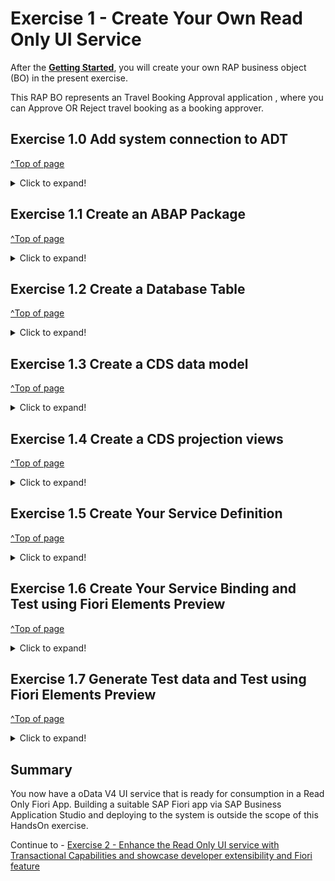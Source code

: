 # Exercise 1 - Create Your Own Read Only UI Service

After the **[Getting Started](../ex0/README.md)**, you will create your own RAP business object (BO) in the present exercise.

This RAP BO represents an Travel Booking Approval application , where you can Approve OR Reject travel booking as a booking approver.

## Exercise 1.0 Add system connection to ADT
[^Top of page](#)

<details>
  <summary>Click to expand!</summary>
    
1.	Open ABAP Developer Tools
2.	Add ABAP perspective to the IDE - Click on **Search** icon on the toolbar and type **ABAP** and select the entry **ABAP** under the perspectives
   
    ![](images/AD164_E1_0_Step1.png)

3.	Select the ABAP Perspective to have the set of views related to ABAP development configured in the IDE
4.	Click on the option **Create an ABAP Project** ( if this is the first system that is being connected in the ADT workspace ). If connections to other systems already exist in the project explorer, right-click in the **Project Explorer** view and select option **New** -> **ABAP Project** to get the **New ABAP Project** wizard to add the project ( system ) to the workspace.
    ![](images/AD164_E1_0_Step2.png)
   
5.	In the **New ABAP Project** wizard, click on **New system connection** hyperlink
    ![](images/AD164_E1_0_Step3.png)
   
6.	Enter the following details in the **New ABAP Project Wizard** and click **Next**
     - **System ID** : **HE4**
     - **Connection Type** : Choose **Custom Application Server** from the drop down menu
     - **Application Server** : **s4hana1.tdc.sap.com**
     - **Instance Number** : **00**
     - Uncheck option "Activate Secure Network Communication (SNC) as show in the screenshot below
    ![](images/AD164_E1_0_Step4.png)
   
7.	In following step, enter the details given below and click **Next**
     - **Client** : **400*
     - Enter the user credentials as supplied by the speaker during the session
    ![](images/AD164_E1_0_Step5.png)
   
8.	In following step, enter the details given below and click **Finish**
     - **Project Name** : **HE4_400_AD164_EN**
    ![](images/AD164_E1_0_Step6.png)

9.	A project with the name **HE4_400_AD164_EN** will now be available under the Project Explorer representing an active connection to the backend system
    ![](images/AD164_E1_0_Step7.png)
   
</details>

## Exercise 1.1 Create an ABAP Package
[^Top of page](#)

 <details>
  <summary>Click to expand!</summary>
  
0.[OPTIONAL]: Add **ZAD164** to **Favorite Packages** via right-click on the favourite packages and select **Add Package..** from the context menu.
   ![](images/AD164_E1_1_Step0_0.png)
    In the pop up for **Select an ABAP Package**, type ZAD164 as the search term and choose the entry **ZAD164** under the **Matching items:** window and click on **OK**.
   ![](images/AD164_E1_1_Step0_1.png) 
   
2.	Right-click on the package **ZD164** ( if the Optional step 0 was performed ), Else Right-click on the System **HE4_400_AD164_EN** listed in the project explorer and select **New > ABAP Package** from the context menu. 
   ![](images/AD164_E1_1_Step1.png)
  	
3.	Maintain the information provided below and click **Next >**.  
    - Name: **`ZAD164_TRAVEL_XXX`**
    - Description: `Travel Approval App XXX`
    - Check ** `Add to favorite packages` **
    - Ensure that **Superpackage:** has value **ZAD164** 
    ![](images/AD164_E1_1_Step2_1.png) 
    - Select TR `HE4K917646` from option **Choose from requests in which i am involved** OR choose option **Enter a request number** and  provide a transport request number `HE4K917646`
     ![](images/AD164_E1_1_Step2_2.png)
     ![](images/AD164_E1_1_Step2_3.png)

 Note to Speakers : Tasks for the participants have to be created in the TR HE4K917646 to ensure that option "Choose from requests in which i am involved" is usable by participants.

4.	Click **Finish** to finish creation of the package and add the package to favorite pacakges list.
   You should now see your new package in your Project Explorer.
     ![](images/AD164_E1_1_Final.png) 
  
</details>


## Exercise 1.2 Create a Database Table
[^Top of page](#)

<details>
  <summary>Click to expand!</summary>
 
Create a database table ![table](images/adt_tabl.png) to store the _TravelBooking_ data.   
A TravelBooking entity defines general data, such as the agency, customer, begin and end date of the travel, total price with the currency, description of the travel and overall status denoting the approval status 

   1. Right-click on your ABAP package **`ZAD164_TRAVEL_###`** and select **New** > **Other ABAP Repository Object** from the context menu.
    ![](images/AD164_E1_2_1.png)
    
   2. Search for **Database Table**, select it, and click **Next >**.
    ![](images/AD164_E1_2_2.png)

   3. Maintain the required information (`###` is your group ID) and click **Next >**.
      - Name: **`ZAD164TRAVEL_###`**  
      - Description: _**`Persistence for Travel Booking ###`**_                  
    ![](images/AD164_E1_2_3.png)

   4. Select your transport request, and click **Finish** to create the database table.
    ![](images/AD164_E1_2_4.png)

   5. Replace the default code with the code snippet provided below and replace all occurences of the placeholder **`###`** with your group ID using the **Replace All** function (**Ctrl+F**).    
 
      **Hint**: Hover over the code snippet and choose the _Copy raw contents_ icon <img src="images/CopyRawContents.png" alt="" width="30px"> appearing in the upper-right corner to copy it. Ensure to replace all occurences of XXX with your user group number
         
  <pre lang="ABAP">
  @EndUserText.label : 'Persistence for Travel Booking XXX'
  @AbapCatalog.enhancement.category : #NOT_EXTENSIBLE
  @AbapCatalog.tableCategory : #TRANSPARENT
  @AbapCatalog.deliveryClass : #A
  @AbapCatalog.dataMaintenance : #RESTRICTED
  define table zad164travel_XXX {
    key client            : abap.clnt not null;
    key travel_uuid       : sysuuid_x16 not null;
    travel_id             : zad164_travel_id not null;
    agency_id             : zad164_agency_id not null;
    customer_id           : zad164_customer_id not null;
    begin_date            : zad164_begin_date;
    end_date              : zad164_end_date;
    @Semantics.amount.currencyCode : 'zad164travel_000.currency_code'
    booking_fee           : zad164_booking_fee;
    @Semantics.amount.currencyCode : 'zad164travel_000.currency_code'
    total_price           : zad164_total_price;
    currency_code         : zad164_currency_code;
    description           : zad164_description;
    overall_status        : zad164_overall_status;
    local_created_by      : abp_creation_user;
    local_created_at      : abp_creation_tstmpl;
    local_last_changed_by : abp_locinst_lastchange_user;
    local_last_changed_at : abp_locinst_lastchange_tstmpl;
    last_changed_at       : abp_lastchange_tstmpl;
  
  }
  </pre>
       
   6. Save ![save icon](images/adt_save.png) and activate ![activate icon](images/adt_activate.png) the changes.
</details>

## Exercise 1.3 Create a CDS data model
[^Top of page](#)

 <details>
  <summary>Click to expand!</summary>
  
  1.	Right-click on the data base table  **`ZAD164TRAVEL_XXX`** and select **New Data Definition** from the context menu.
     ![](images/AD164_E1_3_1.png)

  2. Maintain the information provided below and click **Next**.

   - Name: **`ZAD164_R_TRAVEL_XXX`**
   - Description: _**`Data model for Travel App XXX`**_ .   
     ![](images/AD164_E1_3_2.png)
    
  3.Select your transport request and click **Next**.
     ![](images/AD164_E1_3_3.png)
    
  4. Select **Define Root View Entity** from the list of templates and click on **Finish**
     ![](images/AD164_E1_3_4.png)

  5. A CDS entity with the following data definition should get generated
     ![](images/AD164_E1_3_5.png)
     
  6. Replace the default source code with following code snippet:
   
   **Hint**: Hover over the code snippet and choose the _Copy raw contents_ icon <img src="images/CopyRawContents.png" alt="" width="30px"> appearing in the upper-right corner to copy it. Ensure to replace all occurences of XXX with your user group number
     
   <pre lang="ABAP">
       @AccessControl.authorizationCheck: #NOT_REQUIRED
       @EndUserText.label: 'Data model for Travel App XXX'
       define root view entity zad164_r_travel_XXX 
         as select from zad164travel_000 as travel_XXX
         
         association [0..1] to zad164_r_agency             as _Agency         on $projection.AgencyId = _Agency.AgencyId
         association [0..1] to zad164_r_customer           as _Customer       on $projection.CustomerId = _Customer.CustomerID
         association [1..1] to zad164_r_overall_status_vh  as _OverallStatus  on $projection.OverallStatus = _OverallStatus.OverallStatus
         association [0..1] to I_Currency                  as _Currency       on $projection.CurrencyCode = _Currency.Currency
       {
         key travel_uuid as TravelUuid,
         travel_id             as TravelId,
         agency_id             as AgencyId,
         customer_id           as CustomerId,
         begin_date            as BeginDate,
         end_date              as EndDate,
         @Semantics.amount.currencyCode: 'CurrencyCode'
         booking_fee           as BookingFee,
         @Semantics.amount.currencyCode: 'CurrencyCode'
         total_price           as TotalPrice,
         currency_code         as CurrencyCode,
         description           as Description,
         overall_status        as OverallStatus,
         @Semantics.user.createdBy: true
         local_created_by      as LocalCreatedBy,
         @Semantics.systemDateTime.createdAt: true
         local_created_at      as LocalCreatedAt,
         @Semantics.user.lastChangedBy: true
         local_last_changed_by as LocalLastChangedBy,
         @Semantics.systemDateTime.localInstanceLastChangedAt: true
         local_last_changed_at as LocalLastChangedAt,
       
         @Semantics.systemDateTime.lastChangedAt: true
         last_changed_at       as LastChangedAt,
         
         /* Associations */
         _Agency,
         _Customer,
         _OverallStatus,
         _Currency
         
       }

    </pre>
     
   7.	Save and activate the object.
   8.	Define Access Control for the above CDS Root view - Right-click on the CDS root entity  **`ZAD164_R_TRAVEL_XXX`** and select **New Access Control** from the context menu.
      
   ![](images/AD164_E1_3_6_0.png)
     	
   9. Maintain the information provided below and click **Next**.

   - Name: **`ZAD164_R_TRAVEL_XXX`**
   - Description: **`Access Control for ZAD164_R_TRAVEL_XXX`** .   
     ![](images/AD164_E1_3_6.png)

  10. Select your transport request and click **Finish**.
    ![](images/AD164_E1_3_7.png)

  11. An access control for the CDS entity with the following access control definition should get generated
     ![](images/AD164_E1_3_8.png)

  12. Replace the default source code with following code snippet:
   
   **Hint**: Hover over the code snippet and choose the _Copy raw contents_ icon <img src="images/CopyRawContents.png" alt="" width="30px"> appearing in the upper-right corner to copy it. Ensure to replace all occurences of XXX with your user group number

     
   <pre lang="ABAP">
     @EndUserText.label: 'Access Control for ZAD164_R_TRAVEL_XXX'
     @MappingRole: true
     define role ZAD164_R_TRAVEL_XXX {
       grant
         select
           on
             zad164_r_travel_000
               where
                 1 = 1;
                 
      }
     
    </pre>
     
   13.	Save and activate the object.
      
 </details>
 
## Exercise 1.4 Create a CDS projection views
[^Top of page](#)

 <details>
  <summary>Click to expand!</summary>
  
  1.	Right-click on the CDS root entity  **`ZAD164_R_TRAVEL_XXX`** and select **New Data Definition** from the context menu.
    ![](images/AD164_E1_4_1.png)

  2. Maintain the information provided below and click **Next**.

   - Name: **`ZAD164_C_TRAVEL_XXX`**
   - Description: **`Projection for Travel App XXX`** .   
    ![](images/AD164_E1_4_2.png)
    
  3.Select your transport request and click **Next**.
    ![](images/AD164_E1_4_3.png)
    
  4. Select **Define Projection View** from the list of templates and click on **Finish**
    ![](images/AD164_E1_4_4.png)

  5. A CDS projection entity with the following data definition should get generated
    ![](images/AD164_E1_4_5.png)
     
  6. Replace the default source code with following code snippet:
   
   **Hint**: Hover over the code snippet and choose the _Copy raw contents_ icon <img src="images/CopyRawContents.png" alt="" width="30px"> appearing in the upper-right corner to copy it. Ensure to replace all occurences of XXX with your user group number

     
   <pre lang="ABAP">
     @EndUserText.label: 'Travel Projection View'
     @AccessControl.authorizationCheck: #CHECK
     
     @Metadata.allowExtensions: true
     @Search.searchable: true
     @ObjectModel.semanticKey: ['TravelID']
     define root view entity zad164_c_travel_XXX 
       provider contract transactional_query
       as projection on zad164_r_travel_XXX
     {
       key TravelUuid,
           
           @Search.defaultSearchElement: true
           TravelId,
     
           @Search.defaultSearchElement: true
           @ObjectModel.text.element: ['AgencyName']
           AgencyId,
           _Agency.Name              as AgencyName,
     
     
           @Search.defaultSearchElement: true
           @ObjectModel.text.element: ['CustomerName']
           CustomerId,
           _Customer.LastName        as CustomerName,
     
           BeginDate,
           EndDate,
     
           BookingFee,
           TotalPrice,
           CurrencyCode,
     
           Description,
     
           @ObjectModel.text.element: ['OverallStatusText']
           OverallStatus,
           _OverallStatus._Text.Text as OverallStatusText : localized,
     
           LocalLastChangedAt,
     
           _Agency,
           _Currency,
           _Customer,
           _OverallStatus
     }

    </pre>
     
   7.	Save and activate the object.
   8.	Define Access Control for the above projection CDS Root view by right-click on the CDS root entity  **`ZAD164_C_TRAVEL_XXX`** and select **New Access Control** from the context menu.
    ![](images/AD164_E1_4_6_0.png)
   9. Maintain the information provided below and click **Next**.

   - Name: **`ZAD164_C_TRAVEL_XXX`**
   - Description: **`Access Control for ZAD164_C_TRAVEL_XXX`** .   
    ![](images/AD164_E1_4_6.png)

  10. Select your transport request and click **Next**.
    ![](images/AD164_E1_4_7.png)

  11. An access control for the CDS projection entity with the following access control definition should get generated
     ![](images/AD164_E1_4_8.png)

  12. Replace the default source code with following code snippet:
   
   **Hint**: Hover over the code snippet and choose the _Copy raw contents_ icon <img src="images/CopyRawContents.png" alt="" width="30px"> appearing in the upper-right corner to copy it. Ensure to replace all occurences of XXX with your user group number

     
   <pre lang="ABAP">
     @EndUserText.label: 'Access Control for ZAD164_C_TRAVEL_000'
     @MappingRole: true
     define role ZAD164_C_TRAVEL_000 {
       grant
         select
           on
             ZAD164_C_TRAVEL_000
               where
                 inheriting conditions from entity ZAD164_R_Travel_000;
     }
     
    </pre>
     
   13.	Save and activate the object.
   14.	Right-click on the CDS root entity  **`ZAD164_C_TRAVEL_XXX`** and select **New Metadata Extension** from the context menu.    
    ![](images/AD164_E1_4_9.png)

   15. Maintain the information provided below and click **Next**.

       - Name: **`ZAD164_C_TRAVEL_XXX`**
       - Description: **`Metadata Extension for ZAD164_C_TRAVEL_XXX`** .   
    ![](images/AD164_E1_4_10.png)

   16. Select your transport request and click **Finish**.
    ![](images/AD164_E1_4_11.png)

   17. A metadata extension for the CDS projection entity with the following metadata definition should get generated
     ![](images/AD164_E1_4_12.png)

   18. Replace the default source code with following code snippet:
   
   **Hint**: Hover over the code snippet and choose the _Copy raw contents_ icon <img src="images/CopyRawContents.png" alt="" width="30px"> appearing in the upper-right corner to copy it. Ensure to replace all occurences of XXX with your user group number

     
   <pre lang="ABAP">
     @Metadata.layer: #CORE

     @UI: { headerInfo: { typeName: 'Travel',
                          typeNamePlural: 'Travels',
                          title: { type: #STANDARD, value: 'TravelID' } },
            presentationVariant: [{ sortOrder: [{ by: 'BeginDate', direction: #DESC }
                                               ], 
                                    visualizations: [{type: #AS_LINEITEM}]  }] }
     
     annotate entity zad164_c_travel_XXX with
     {
       @UI.facet: [{ type: #IDENTIFICATION_REFERENCE }]
       @UI.hidden: true
       TravelUuid;
     
       @UI: { lineItem:       [{ position: 10 }],
              identification: [{ position: 10 }],
              selectionField: [{ position: 10 }]}
       TravelId;
     
       @UI: { lineItem:       [{ position: 20 }],
              identification: [{ position: 20 }],
              selectionField: [{ position: 20 }]}
       @Consumption.valueHelpDefinition: [{ entity : {name: 'zad164_r_agency_std_vh', element: 'AgencyID' }}]
       AgencyId;
     
       @UI: { lineItem:       [{ position: 40 }],
              identification: [{ position: 40 }],
              selectionField: [{ position: 40 }]}
       @Consumption.valueHelpDefinition: [{entity: {name: 'zad164_r_customer_stdvh', element: 'CustomerID' }}]
       CustomerId;
     
       @UI: { lineItem:       [{ position: 50 }],
              identification: [{ position: 50 }]}
       BeginDate;
     
       @UI: { lineItem:       [{ position: 60 }],
              identification: [{ position: 60 }]}
       EndDate;
     
       @UI: { lineItem:       [{ position: 70 }],
              identification: [{ position: 70 }]}
       BookingFee;
     
       @UI: { lineItem:       [{ position: 80 }],
              identification: [{ position: 80 }]}
       TotalPrice;
     
       @Consumption.valueHelpDefinition: [{entity: {name: 'I_CurrencyStdVH', element: 'Currency' }}]
       CurrencyCode;
     
       @UI: { lineItem:       [{ position: 90 }],
              identification: [{ position: 90 }]}
       Description;
     
       @UI: { lineItem:       [{ position: 100 },
                               { type: #FOR_ACTION, dataAction: 'acceptTravel', label: 'Accept Travel', position: 10 },
                               { type: #FOR_ACTION, dataAction: 'rejectTravel', label: 'Reject Travel', position: 20 }],
              identification: [{ position: 100 }],
              selectionField: [{ position: 100 }],
              textArrangement: #TEXT_ONLY }
       @Consumption.valueHelpDefinition: [{ entity: {name: 'zad164_r_overall_status_vh', element: 'OverallStatus' }}]
       OverallStatus;
     
       @UI.hidden: true
       OverallStatusText;
     
       @UI.hidden: true
       LocalLastChangedAt;
     
     }
   </pre>
     
   19.	Save and activate the object.
       
 </details>
 
## Exercise 1.5 Create Your Service Definition
[^Top of page](#)

 <details>
  <summary>Click to expand!</summary>
     
   1. Right click on projection view **`ZAD164_C_TRAVEL_XXX`** and select create **New Service Definition** from the context menu.
      ![](images/AD164_E1_5_1.png)
     
   2. Maintain the information provided below and click **Next**
      - Name: **`ZAD164_SD_TRAVEL_XXX`**
      - Description: _**`Service Definition for Travel App XXX`**_
      
      ![](images/AD164_E1_5_2.png)

   3. Select your transport request and press **Finish**. 

      ![](images/AD164_E1_5_3.png)
   5. A service definition for the projection CDS entity with the following details should get generated
      ![](images/AD164_E1_5_4.png)

   6. Provide an alias name as `Travel_XXX` for the cds projection view that is being exposed. The service definition should now look like this
      ![](images/AD164_E1_5_5.png)

   7. Save and activate the object.
      
 </details>
 
## Exercise 1.6 Create Your Service Binding and Test using Fiori Elements Preview
[^Top of page](#)

 <details>
  <summary>Click to expand!</summary>
  1. Right-click on your service definition **`ZAD164_SD_TRAVEL_XXX`** and select **New Service Binding** from the context menu.
  
   ![](images/AD164_E1_6_1.png)

2. Maintain the information provided below and click **Next**. 
    - Name: **`ZAD164_UI_TRAVEL_000_O4`**
    - Description: _**`OData V4 UI service for Travel App 000`**_
    - Binding Type: **`OData version V4 UI`**

    ![](images/AD164_E1_6_2.png)

3. Select your transport request and press **Finish**.
    ![](images/AD164_E1_6_3.png)
4. A service binding for the service definition is created and the created artefact looks like this
    ![](images/AD164_E1_6_4.png)
6. Activate the service binding and publish your local service endpoint in the service binding, to see the projection view with its alias name  which was being exposed in the service definition being seen as a service available 
    ![](images/AD164_E1_6_5.png)

7. Select the service **Travel_XXX** and click on **Fiori elements App Preview** OR double click on the service **TRAVEL_XXX** to preview your application in the browser.
    ![](images/AD164_E1_6_6.png)
 </details>
 
## Exercise 1.7 Generate Test data and Test using Fiori Elements Preview
[^Top of page](#)

 <details>
  <summary>Click to expand!</summary>
  This exercise will fill the relevant table with travel booking data.
  Perform the following steps
  
  1. Right Click on package **`ZAD164_TRAVEL_XXX`** and select **New** -> **ABAP Class** from context menu
 
   ![](images/AD164_E1_7_1.png)
   
  2. Maintain the following details and click on **Next**
       Name : **ZAD164_CL_FL_TRVL_DT_GEN_XXX**
       Description: **Flight Travel Data Generator XXX*
  
   ![](images/AD164_E1_7_2.png)
   
  3. Select your transport request and press **Finish**. 
    ![](images/AD164_E1_7_3.png)
  4. Replace the generated code in the global class with the following code
    <pre lang="ABAP">
       CLASS zad164_cl_fl_trvl_dt_gen_XXX DEFINITION
          PUBLIC
          FINAL
          CREATE PUBLIC .
        
          PUBLIC SECTION.
           INTERFACES: if_oo_adt_classrun.
          PROTECTED SECTION.
          PRIVATE SECTION.
       ENDCLASS.
       CLASS zad164_cl_fl_trvl_dt_gen_XXX IMPLEMENTATION.
         METHOD if_oo_adt_classrun~main.
       
           SELECT * FROM zad164travel INTO TABLE @DATA(travel_data).
           DELETE FROM zad164travel_XXX.
           INSERT zad164travel_xxx FROM TABLE @travel_data.
           out->write( 'Travel data generation completed' ) ##NO_TEXT.
         ENDMETHOD.
        ENDCLASS.
   </pre>
  6. Save and activate the object.
  7. Execute the class as an ABAP Console Application using the F9 key.
  8. Open the Service Binding **ZAD164_UI_TRAVEL_000_O4**
     Double click on the **Preview** button to test the fiori elements preview with the generated data
     ![](images/AD164_E1_7_4.png)
     
 </details>


## Summary

You now have a oData V4 UI service that is ready for consumption in a Read Only Fiori App. Building a suitable SAP Fiori app via SAP Business Application Studio and deploying to the system is outside the scope of this HandsOn exercise.

Continue to - [Exercise 2 - Enhance the Read Only UI service with Transactional Capabilities and showcase developer extensibility and Fiori feature](../ex2/README.md)

